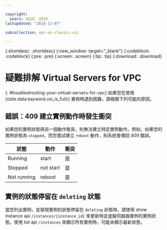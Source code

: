 ```yaml
---

copyright:
  years: 2018, 2019
lastupdated: "2018-11-07"

subcollection: vpc-on-classic-vsi

---
```


{:shortdesc: .shortdesc}
{:new_window: target="_blank"}
{:codeblock: .codeblock}
{:pre: .pre}
{:screen: .screen}
{:tip: .tip}
{:download: .download}

# 疑難排解 Virtual Servers for VPC
{: #troubleshooting-your-virtual-servers-for-vpc}
如果您在使用 {{site.data.keyword.vsi_is_full}} 實例時遇到困難，請檢閱下列可能的原因。

## 錯誤：409 建立實例動作時發生衝突

如果您的實例狀態與另一個動作衝突，則無法建立特定實例動作。例如，如果您的實例狀態為 `stopped`，而您嘗試建立 `reboot` 動作，則系統會傳回 409 錯誤。

|狀態|動作|衝突|
| ----------- | ---------- | -------- |
| Running     | start      |是|
| Stopped     | not start  |是|
| Not running | reboot     |是|

## 實例的狀態停留在 `deleting` 狀態

當您列出實例，並發現實例的狀態停留在 `deleting` 狀態時，請使用 show instance api `/instances/{instance_id}` 來更新特定虛擬伺服器實例的實例狀態。使用 list api `/instances` 來顯示所有實例時，可能未顯示最新狀態。
